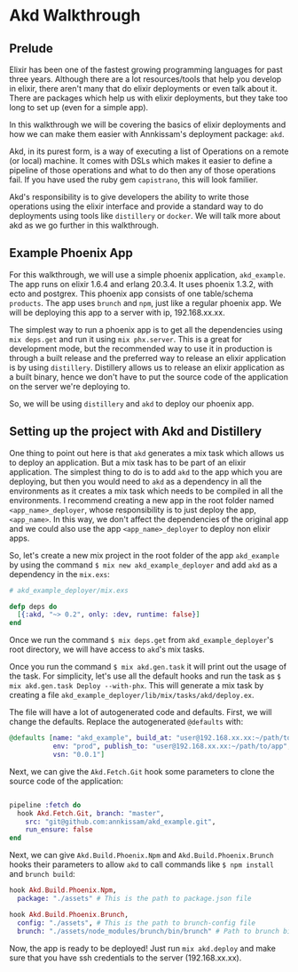 # Akd Walkthrough

## Prelude

Elixir has been one of the fastest growing programming languages for past three
years. Although there are a lot resources/tools that help you develop in elixir,
there aren't many that do elixir deployments or even talk about it. There
are packages which help us with elixir deployments, but they take too long to
set up (even for a simple app).

In this walkthrough we will be covering the basics of elixir deployments and
how we can make them easier with Annkissam's deployment package: `akd`.

Akd, in its purest form, is a way of executing a list of Operations on a remote
(or local) machine. It comes with DSLs which makes it easier to define a
pipeline of those operations and what to do then any of those operations fail.
If you have used the ruby gem `capistrano`, this will look familier.

Akd's responsibility is to give developers the ability to write those operations
using the elixir interface and provide a standard way to do deployments using
tools like `distillery` or `docker`. We will talk more about akd as we go
further in this walkthrough.


## Example Phoenix App

For this walkthrough, we will use a simple phoenix application, `akd_example`.
The app runs on elixir 1.6.4 and erlang 20.3.4. It uses phoenix 1.3.2, with
ecto and postgrex.
This phoenix app consists of one table/schema `products`. The app uses `brunch`
and `npm`, just like a regular phoenix app. We will be deploying this app to
a server with ip, 192.168.xx.xx.

The simplest way to run a phoenix app is to get all the dependencies using
`mix deps.get` and run it using `mix phx.server`. This is a great for
development mode, but the recommended way to use it in production is through a
built release and the preferred way to release an elixir application is by
using `distillery`. Distillery allows us to release an elixir application as
a built binary, hence we don't have to put the source code of the application
on the server we're deploying to.

So, we will be using `distillery` and `akd` to deploy our phoenix app.


## Setting up the project with Akd and Distillery

One thing to point out here is that `akd` generates a mix task which allows us
to deploy an application. But a mix task has to be part of an elixir application.
The simplest thing to do is to add `akd` to the app which you are deploying,
but then you would need to `akd` as a dependency in all the environments as
it creates a mix task which needs to be compiled in all the environments.
I recommend creating a new app in the root folder named `<app_name>_deployer`,
whose responsibility is to just deploy the app, `<app_name>`. In this way, we
don't affect the dependencies of the original app and we could also use the
app `<app_name>_deployer` to deploy non elixir apps.

So, let's create a new mix project in the root folder of the app `akd_example`
by using the command `$ mix new akd_example_deployer` and add `akd` as a
dependency in the `mix.exs`:

```elixir
# akd_example_deployer/mix.exs

defp deps do
  [{:akd, "~> 0.2", only: :dev, runtime: false}]
end
```

Once we run the command `$ mix deps.get` from `akd_example_deployer`'s root
directory, we will have access to `akd`'s mix tasks.

Once you run the command `$ mix akd.gen.task` it will print out the usage
of the task. For simplicity, let's use all the default hooks and run the task
as `$ mix akd.gen.task Deploy --with-phx`. This will generate a mix task by
creating a file `akd_example_deployer/lib/mix/tasks/akd/deploy.ex`.

The file will have a lot of autogenerated code and defaults. First, we will
change the defaults. Replace the autogenerated `@defaults` with:

```elixir
@defaults [name: "akd_example", build_at: "user@192.168.xx.xx:~/path/to/app",
           env: "prod", publish_to: "user@192.168.xx.xx:~/path/to/app",
           vsn: "0.0.1"]
```

Next, we can give the `Akd.Fetch.Git` hook some parameters to clone the source
code of the application:

```elixir

pipeline :fetch do
  hook Akd.Fetch.Git, branch: "master",
    src: "git@github.com:annkissam/akd_example.git",
    run_ensure: false
end
```

Next, we can give `Akd.Build.Phoenix.Npm` and `Akd.Build.Phoenix.Brunch` hooks
their parameters to allow `akd` to call commands like `$ npm install` and
`brunch build`:

```elixir
hook Akd.Build.Phoenix.Npm,
  package: "./assets" # This is the path to package.json file

hook Akd.Build.Phoenix.Brunch,
  config: "./assets", # This is the path to brunch-config file
  brunch: "./assets/node_modules/brunch/bin/brunch" # Path to brunch binary
```

Now, the app is ready to be deployed! Just run `mix akd.deploy` and make sure
that you have ssh credentials to the server (192.168.xx.xx).
